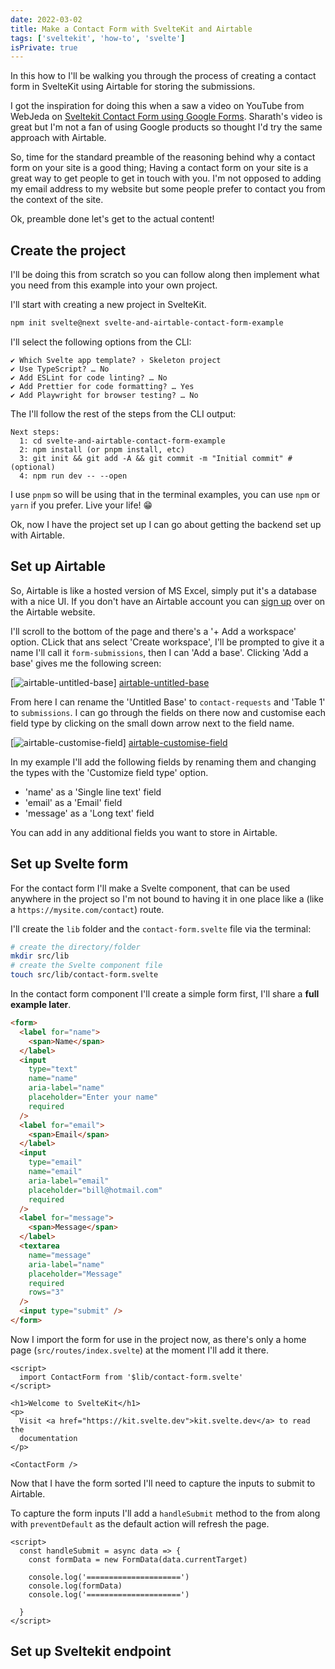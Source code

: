 ```yaml
---
date: 2022-03-02
title: Make a Contact Form with SvelteKit and Airtable
tags: ['sveltekit', 'how-to', 'svelte']
isPrivate: true
---
```


In this how to I'll be walking you through the process of creating a
contact form in SvelteKit using Airtable for storing the submissions.

I got the inspiration for doing this when a saw a video on YouTube
from WebJeda on [Sveltekit Contact Form using Google Forms]. Sharath's
video is great but I'm not a fan of using Google products so thought
I'd try the same approach with Airtable.

So, time for the standard preamble of the reasoning behind why a
contact form on your site is a good thing; Having a contact form on
your site is a great way to get people to get in touch with you. I'm
not opposed to adding my email address to my website but some people
prefer to contact you from the context of the site.

Ok, preamble done let's get to the actual content!

## Create the project

I'll be doing this from scratch so you can follow along then implement
what you need from this example into your own project.

I'll start with creating a new project in SvelteKit.

```bash
npm init svelte@next svelte-and-airtable-contact-form-example
```

I'll select the following options from the CLI:

```text
✔ Which Svelte app template? › Skeleton project
✔ Use TypeScript? … No
✔ Add ESLint for code linting? … No
✔ Add Prettier for code formatting? … Yes
✔ Add Playwright for browser testing? … No
```

The I'll follow the rest of the steps from the CLI output:

```text
Next steps:
  1: cd svelte-and-airtable-contact-form-example
  2: npm install (or pnpm install, etc)
  3: git init && git add -A && git commit -m "Initial commit" # (optional)
  4: npm run dev -- --open
```

I use `pnpm` so will be using that in the terminal examples, you can
use `npm` or `yarn` if you prefer. Live your life! 😁

Ok, now I have the project set up I can go about getting the backend
set up with Airtable.

## Set up Airtable

So, Airtable is like a hosted version of MS Excel, simply put it's a
database with a nice UI. If you don't have an Airtable account you can
[sign up] over on the Airtable website.

I'll scroll to the bottom of the page and there's a '+ Add a
workspace' option. CLick that ans select 'Create workspace', I'll be
prompted to give it a name I'll call it `form-submissions`, then I can
'Add a base'. Clicking 'Add a base' gives me the following screen:

[![airtable-untitled-base]] [airtable-untitled-base]

From here I can rename the 'Untitled Base' to `contact-requests` and
'Table 1' to `submissions`. I can go through the fields on there now
and customise each field type by clicking on the small down arrow next
to the field name.

[![airtable-customise-field]] [airtable-customise-field]

In my example I'll add the following fields by renaming them and
changing the types with the 'Customize field type' option.

- 'name' as a 'Single line text' field
- 'email' as a 'Email' field
- 'message' as a 'Long text' field

You can add in any additional fields you want to store in Airtable.

## Set up Svelte form

For the contact form I'll make a Svelte component, that can be used
anywhere in the project so I'm not bound to having it in one place
like a (like a `https://mysite.com/contact`) route.

I'll create the `lib` folder and the `contact-form.svelte` file via
the terminal:

```bash
# create the directory/folder
mkdir src/lib
# create the Svelte component file
touch src/lib/contact-form.svelte
```

In the contact form component I'll create a simple form first, I'll
share a **full example later**.

```html
<form>
  <label for="name">
    <span>Name</span>
  </label>
  <input
    type="text"
    name="name"
    aria-label="name"
    placeholder="Enter your name"
    required
  />
  <label for="email">
    <span>Email</span>
  </label>
  <input
    type="email"
    name="email"
    aria-label="email"
    placeholder="bill@hotmail.com"
    required
  />
  <label for="message">
    <span>Message</span>
  </label>
  <textarea
    name="message"
    aria-label="name"
    placeholder="Message"
    required
    rows="3"
  />
  <input type="submit" />
</form>
```

Now I import the form for use in the project now, as there's only a
home page (`src/routes/index.svelte`) at the moment I'll add it there.

```svelte
<script>
  import ContactForm from '$lib/contact-form.svelte'
</script>

<h1>Welcome to SvelteKit</h1>
<p>
  Visit <a href="https://kit.svelte.dev">kit.svelte.dev</a> to read the
  documentation
</p>

<ContactForm />
```

Now that I have the form sorted I'll need to capture the inputs to
submit to Airtable.

To capture the form inputs I'll add a `handleSubmit` method to the
from along with `preventDefault` as the default action will refresh
the page.

```svelte
<script>
  const handleSubmit = async data => {
    const formData = new FormData(data.currentTarget)

    console.log('=====================')
    console.log(formData)
    console.log('=====================')

  }
</script>
```

## Set up Sveltekit endpoint

<!-- Links -->

[sveltekit contact form using google forms]:
  https://www.youtube.com/watch?v=mBXEnakkUIM
[sign up]: https://airtable.com/signup

<!-- Images -->

[airtable-untitled-base]:
  https://res.cloudinary.com/defkmsrpw/image/upload/q_auto,f_auto/v1646207112/scottspence.com/airtable-untitled-base.png
[airtable-customise-field]:
  https://res.cloudinary.com/defkmsrpw/image/upload/q_auto,f_auto/v1646207766/scottspence.com/airtable-customise-field.png
